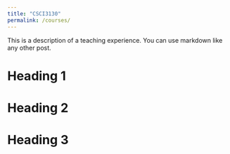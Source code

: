 ```yaml
---
title: "CSCI3130"
permalink: /courses/
---
```


<!-- venue: "University 1, Department" -->
<!-- date: 2014-01-01 -->
<!-- location: "City, Country" -->

This is a description of a teaching experience. You can use markdown like any other post.

Heading 1
======

Heading 2
======

Heading 3
======
